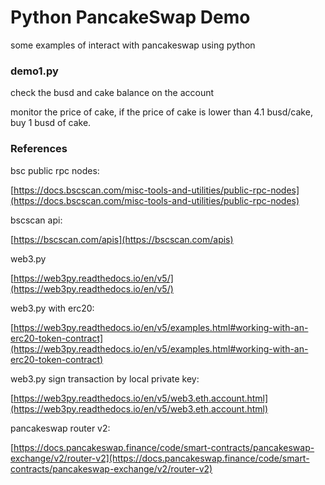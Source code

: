 # Python PancakeSwap Demo
some examples of interact with pancakeswap using python

### demo1.py

check the busd and cake balance on the account

monitor the price of cake, if the price of cake is lower than 4.1 busd/cake, buy 1 busd of cake.

### References

bsc public rpc nodes:

[https://docs.bscscan.com/misc-tools-and-utilities/public-rpc-nodes](https://docs.bscscan.com/misc-tools-and-utilities/public-rpc-nodes)

bscscan api:

[https://bscscan.com/apis](https://bscscan.com/apis)

web3.py

[https://web3py.readthedocs.io/en/v5/](https://web3py.readthedocs.io/en/v5/)

web3.py with erc20:

[https://web3py.readthedocs.io/en/v5/examples.html#working-with-an-erc20-token-contract](https://web3py.readthedocs.io/en/v5/examples.html#working-with-an-erc20-token-contract)

web3.py sign transaction by local private key:

[https://web3py.readthedocs.io/en/v5/web3.eth.account.html](https://web3py.readthedocs.io/en/v5/web3.eth.account.html)

pancakeswap router v2:

[https://docs.pancakeswap.finance/code/smart-contracts/pancakeswap-exchange/v2/router-v2](https://docs.pancakeswap.finance/code/smart-contracts/pancakeswap-exchange/v2/router-v2)
